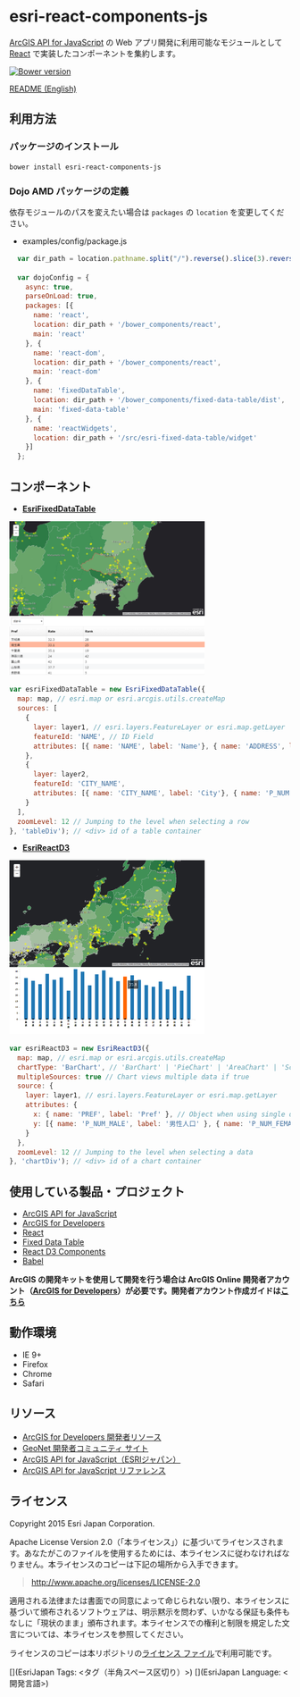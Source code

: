 # esri-react-components-js

[ArcGIS API for JavaScript](https://developers.arcgis.com/javascript/) の Web アプリ開発に利用可能なモジュールとして [React](http://facebook.github.io/react/) で実装したコンポーネントを集約します。

[![Bower version](https://badge.fury.io/bo/esri-react-components-js.svg)](http://badge.fury.io/bo/badges)

[README (English)](README_en.md)

## 利用方法

### パッケージのインストール

```
bower install esri-react-components-js
```

### Dojo AMD パッケージの定義

依存モジュールのパスを変えたい場合は `packages` の `location` を変更してください。

* examples/config/package.js

```javascript
  var dir_path = location.pathname.split("/").reverse().slice(3).reverse().join("/");

  var dojoConfig = {
    async: true,
    parseOnLoad: true,
    packages: [{
      name: 'react',
      location: dir_path + '/bower_components/react',
      main: 'react'
    }, {
      name: 'react-dom',
      location: dir_path + '/bower_components/react',
      main: 'react-dom'
    }, {
      name: 'fixedDataTable',
      location: dir_path + '/bower_components/fixed-data-table/dist',
      main: 'fixed-data-table'
    }, {
      name: 'reactWidgets',
      location: dir_path + '/src/esri-fixed-data-table/widget'
    }]
  };
```

## コンポーネント

* [__EsriFixedDataTable__](https://esrijapan.github.io/esri-react-components-js/examples/esri-fixed-data-table.html)

<img src="img/EsriFixedDataTable.png" width="350px">

```javascript
var esriFixedDataTable = new EsriFixedDataTable({
  map: map, // esri.map or esri.arcgis.utils.createMap
  sources: [
    {
      layer: layer1, // esri.layers.FeatureLayer or esri.map.getLayer
      featureId: 'NAME', // ID Field
      attributes: [{ name: 'NAME', label: 'Name'}, { name: 'ADDRESS', label: 'Address'}, { name: 'TYPE', label: 'Type'}] // name: Field Name, label: Alias (using a header of table)
    },
    {
      layer: layer2,
      featureId: 'CITY_NAME',
      attributes: [{ name: 'CITY_NAME', label: 'City'}, { name: 'P_NUM', label: 'Population'}]
    }
  ],
  zoomLevel: 12 // Jumping to the level when selecting a row
}, 'tableDiv'); // <div> id of a table container
```

* [__EsriReactD3__](https://esrijapan.github.io/esri-react-components-js/examples/esri-react-d3-demo.html)

<img src="img/EsriReactD3.png" width="350px">

```javascript
var esriReactD3 = new EsriReactD3({
  map: map, // esri.map or esri.arcgis.utils.createMap
  chartType: 'BarChart', // 'BarChart' | 'PieChart' | 'AreaChart' | 'ScatterPlot' | 'LineChart'
  multipleSources: true // Chart views multiple data if true
  source: {
    layer: layer1, // esri.layers.FeatureLayer or esri.map.getLayer
    attributes: {
      x: { name: 'PREF', label: 'Pref' }, // Object when using single data
      y: [{ name: 'P_NUM_MALE', label: '男性人口' }, { name: 'P_NUM_FEMALE', label: '女性人口' }] // Array when using multiple data
    }
  },
  zoomLevel: 12 // Jumping to the level when selecting a data
}, 'chartDiv'); // <div> id of a chart container
```

## 使用している製品・プロジェクト

* [ArcGIS API for JavaScript](https://developers.arcgis.com/javascript/)
* [ArcGIS for Developers](https://developers.arcgis.com/en/)
* [React](https://facebook.github.io/react/)
* [Fixed Data Table](https://facebook.github.io/fixed-data-table/)
* [React D3 Components](https://github.com/codesuki/react-d3-components)
* [Babel](https://babeljs.io)

__ArcGIS の開発キットを使用して開発を行う場合は ArcGIS Online 開発者アカウント（[ArcGIS for Developers](https://developers.arcgis.com/en/)）が必要です。開発者アカウント作成ガイドは[こちら](http://www.esrij.com/cgi-bin/wp/wp-content/uploads/documents/signup-esri-developers.pdf)__

## 動作環境

* IE 9+
* Firefox
* Chrome
* Safari

## リソース

* [ArcGIS for Developers 開発者リソース](https://github.com/EsriJapan/arcgis-dev-resources)
* [GeoNet 開発者コミュニティ サイト](https://geonet.esri.com/groups/devcom-jp)
* [ArcGIS API for JavaScript（ESRIジャパン）](http://www.esrij.com/products/arcgis-api-for-javascript/)
* [ArcGIS API for JavaScript リファレンス](https://developers.arcgis.com/javascript/jsapi/)

## ライセンス
Copyright 2015 Esri Japan Corporation.

Apache License Version 2.0（「本ライセンス」）に基づいてライセンスされます。あなたがこのファイルを使用するためには、本ライセンスに従わなければなりません。本ライセンスのコピーは下記の場所から入手できます。

> http://www.apache.org/licenses/LICENSE-2.0

適用される法律または書面での同意によって命じられない限り、本ライセンスに基づいて頒布されるソフトウェアは、明示黙示を問わず、いかなる保証も条件もなしに「現状のまま」頒布されます。本ライセンスでの権利と制限を規定した文言については、本ライセンスを参照してください。

ライセンスのコピーは本リポジトリの[ライセンス ファイル](./LICENSE)で利用可能です。

[](EsriJapan Tags: <タグ（半角スペース区切り）>)
[](EsriJapan Language: <開発言語>)
